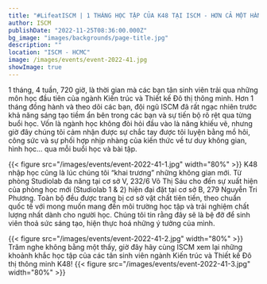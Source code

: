 ```yaml
---
title: "#LifeatISCM | 1 THÁNG HỌC TẬP CỦA K48 TẠI ISCM - HƠN CẢ MỘT HÀNH TRÌNH"
author: ISCM
publishDate: "2022-11-25T08:36:00.000Z"
bg_image: "images/backgrounds/page-title.jpg"
description: "" 
location: "ISCM - HCMC"
image: /images/events/event-2022-41.jpg
showImage: true
---
```

1 tháng, 4 tuần, 720 giờ, là thời gian mà các bạn tân sinh viên trải qua những môn học đầu tiên của ngành Kiến trúc và Thiết kế Đô thị thông minh. Hơn 1 tháng đồng hành và theo dõi các bạn, đội ngũ ISCM đã rất ngạc nhiên trước khả năng sáng tạo tiềm ẩn bên trong các bạn và sự tiến bộ rõ rệt qua từng buổi học. Vốn là ngành học không đòi hỏi đầu vào là năng khiếu vẽ, nhưng giờ đây chúng tôi cảm nhận được sự chắc tay được tôi luyện bằng mồ hôi, công sức và sự phối hợp nhịp nhàng của kiến thức về tư duy không gian, hình học… qua mỗi buổi học và bài tập.

{{< figure src="/images/events/event-2022-41-1.jpg" width="80%" >}}
K48 nhập học cũng là lúc chúng tôi “khai trương” những không gian mới. Từ phòng Studiolab đa năng tại cơ sở V, 232/6 Võ Thị Sáu cho đến sự xuất hiện của phòng học mới (Studiolab 1 & 2) hiện đại đặt tại cơ sở B, 279 Nguyễn Tri Phương. Toàn bộ đều được trang bị cơ sở vật chất tiên tiến, theo chuẩn quốc tế với mong muốn mang đến môi trường học tập và trải nghiệm chất lượng nhất dành cho người học. Chúng tôi tin rằng đây sẽ là bệ đỡ để sinh viên thoả sức sáng tạo, hiện thực hoá những ý tưởng của mình.

{{< figure src="/images/events/event-2022-41-2.jpg" width="80%" >}}
Trăm nghe không bằng một thấy, giờ đây hãy cùng ISCM xem lại những khoảnh khắc học tập của các tân sinh viên ngành Kiến trúc và Thiết kế Đô thị thông minh K48!
{{< figure src="/images/events/event-2022-41-3.jpg" width="80%" >}}